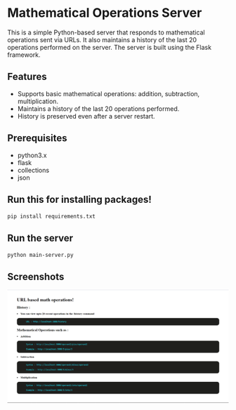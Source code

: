 # Mathematical Operations Server

This is a simple Python-based server that responds to mathematical operations sent via URLs. It also maintains a history of the last 20 operations performed on the server. The server is built using the Flask framework.

## Features

- Supports basic mathematical operations: addition, subtraction, multiplication.
- Maintains a history of the last 20 operations performed.
- History is preserved even after a server restart.

## Prerequisites

- python3.x
- flask
- collections
- json

## Run this for installing packages!
<pre><code>pip install requirements.txt</code></pre>

## Run the server
<pre><code>python main-server.py</code></pre>

## Screenshots
![Alt text](image.png)